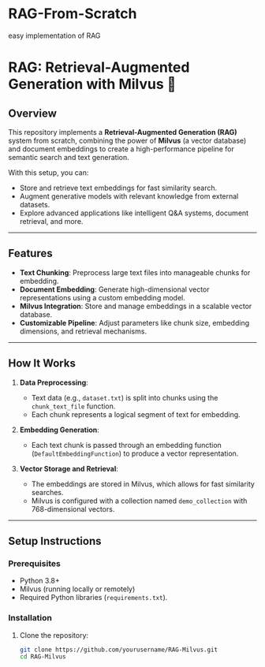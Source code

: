 # RAG-From-Scratch
easy implementation of RAG 
# RAG: Retrieval-Augmented Generation with Milvus 🚀

## Overview
This repository implements a **Retrieval-Augmented Generation (RAG)** system from scratch, combining the power of **Milvus** (a vector database) and document embeddings to create a high-performance pipeline for semantic search and text generation.

With this setup, you can:
- Store and retrieve text embeddings for fast similarity search.
- Augment generative models with relevant knowledge from external datasets.
- Explore advanced applications like intelligent Q&A systems, document retrieval, and more.

---

## Features
- **Text Chunking**: Preprocess large text files into manageable chunks for embedding.
- **Document Embedding**: Generate high-dimensional vector representations using a custom embedding model.
- **Milvus Integration**: Store and manage embeddings in a scalable vector database.
- **Customizable Pipeline**: Adjust parameters like chunk size, embedding dimensions, and retrieval mechanisms.

---

## How It Works
1. **Data Preprocessing**:
   - Text data (e.g., `dataset.txt`) is split into chunks using the `chunk_text_file` function.
   - Each chunk represents a logical segment of text for embedding.

2. **Embedding Generation**:
   - Each text chunk is passed through an embedding function (`DefaultEmbeddingFunction`) to produce a vector representation.

3. **Vector Storage and Retrieval**:
   - The embeddings are stored in Milvus, which allows for fast similarity searches.
   - Milvus is configured with a collection named `demo_collection` with 768-dimensional vectors.

---

## Setup Instructions

### Prerequisites
- Python 3.8+
- Milvus (running locally or remotely)
- Required Python libraries (`requirements.txt`).

### Installation
1. Clone the repository:
   ```bash
   git clone https://github.com/yourusername/RAG-Milvus.git
   cd RAG-Milvus
